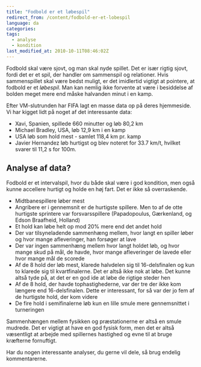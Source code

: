 ```yaml
---
title: "Fodbold er et løbespil"
redirect_from: /content/fodbold-er-et-lobespil
language: da
categories:
tags:
  - analyse
  - kondition
last_modified_at: 2010-10-11T08:46:02Z
---
```


Fodbold skal være sjovt, og man skal nyde spillet. Det er især rigtig sjovt, fordi det er et spil, der handler om sammenspil og relationer. Hvis sammenspillet skal være bedst muligt, er det imidlertid vigtigt at pointere, at fodbold er et _løbespil_. Man kan nemlig ikke forvente at være i besiddelse af bolden meget mere end måske halvanden minut i en kamp.

Efter VM-slutrunden har FIFA lagt en masse data op på deres hjemmeside. Vi har kigget lidt på noget af det interessante data:

- Xavi, Spanien, spillede 660 minutter og løb 80,2 km
- Michael Bradley, USA, løb 12,9 km i en kamp
- USA løb som hold mest - samlet 118,4 km pr. kamp
- Javier Hernandez løb hurtigst og blev noteret for 33.7 km/t, hvilket svarer til 11,2 s for 100m.

Analyse af data?
----------------

Fodbold er et intervalspil, hvor du både skal være i god kondition, men også kunne accellere hurtigt og holde en høj fart. Det er ikke så overraskende.

- Midtbanespillere løber mest
- Angribere er i gennemsnit er de hurtigste spillere. Men to af de otte hurtigste sprintere var forsvarsspillere (Papadopoulus, Gærkenland, og Edson Braafheid, Holland)
- Et hold kan løbe helt op mod 20% mere end det andet hold
- Der var tilsyneladende sammenhæng mellem, hvor langt en spiller løber og hvor mange afleveringer, han forsøger at lave
- Der var ingen sammenhæng mellem hvor langt holdet løb, og hvor mange skud på mål, de havde, hvor mange afleveringer de lavede eller hvor mange mål de scorede
- Af de 8 hold der løb mest, klarede halvdelen sig til 16-delsfinalen og kun to klarede sig til kvartfinalerne. Det er altså ikke nok at løbe. Det kunne altså tyde på, at det er en god ide at løbe de rigtige steder hen
- Af de 8 hold, der havde tophastighederne, var der tre der ikke kom længere end 16-delsfinalen. Dette er interessant, for så var der jo fem af de hurtigste hold, der kom videre
- De fire hold i semifinalerne løb kun en lille smule mere gennemsnittet i turneringen

Sammenhængen mellem fysikken og præstationerne er altså en smule mudrede. Det er vigtigt at have en god fysisk form, men det er altså væsentligt at arbejde med spillernes hastighed og evne til at bruge kræfterne fornuftigt.

Har du nogen interessante analyser, du gerne vil dele, så brug endelig kommentarerne.
